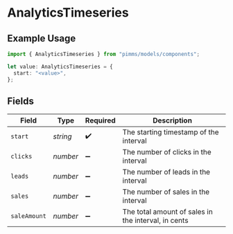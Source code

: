 # AnalyticsTimeseries

## Example Usage

```typescript
import { AnalyticsTimeseries } from "pimms/models/components";

let value: AnalyticsTimeseries = {
  start: "<value>",
};
```

## Fields

| Field                                               | Type                                                | Required                                            | Description                                         |
| --------------------------------------------------- | --------------------------------------------------- | --------------------------------------------------- | --------------------------------------------------- |
| `start`                                             | *string*                                            | :heavy_check_mark:                                  | The starting timestamp of the interval              |
| `clicks`                                            | *number*                                            | :heavy_minus_sign:                                  | The number of clicks in the interval                |
| `leads`                                             | *number*                                            | :heavy_minus_sign:                                  | The number of leads in the interval                 |
| `sales`                                             | *number*                                            | :heavy_minus_sign:                                  | The number of sales in the interval                 |
| `saleAmount`                                        | *number*                                            | :heavy_minus_sign:                                  | The total amount of sales in the interval, in cents |